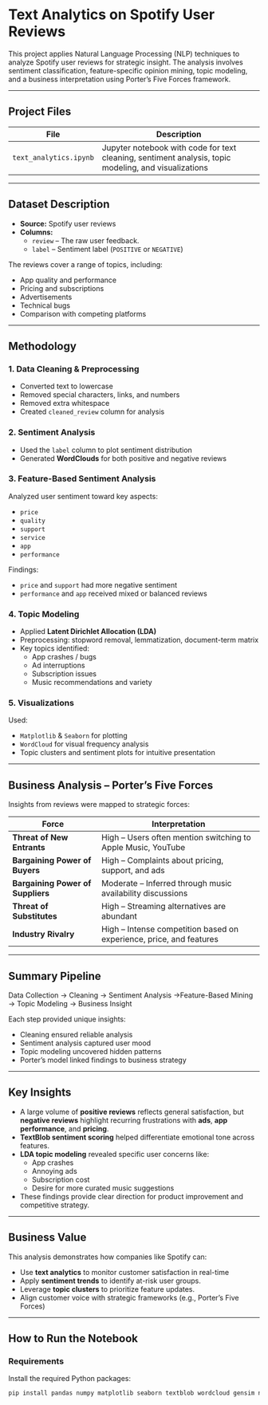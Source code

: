 # Text Analytics on Spotify User Reviews

This project applies Natural Language Processing (NLP) techniques to analyze Spotify user reviews for strategic insight. The analysis involves sentiment classification, feature-specific opinion mining, topic modeling, and a business interpretation using Porter’s Five Forces framework.

---

## Project Files

| File | Description |
|------|-------------|
| `text_analytics.ipynb` | Jupyter notebook with code for text cleaning, sentiment analysis, topic modeling, and visualizations |


---

## Dataset Description

- **Source:** Spotify user reviews
- **Columns:**
  - `review` – The raw user feedback.
  - `label` – Sentiment label (`POSITIVE` or `NEGATIVE`)

The reviews cover a range of topics, including:
- App quality and performance
- Pricing and subscriptions
- Advertisements
- Technical bugs
- Comparison with competing platforms

---

## Methodology

### 1. Data Cleaning & Preprocessing
- Converted text to lowercase
- Removed special characters, links, and numbers
- Removed extra whitespace
- Created `cleaned_review` column for analysis

### 2. Sentiment Analysis
- Used the `label` column to plot sentiment distribution
- Generated **WordClouds** for both positive and negative reviews

### 3. Feature-Based Sentiment Analysis
Analyzed user sentiment toward key aspects:
- `price`
- `quality`
- `support`
- `service`
- `app`
- `performance`

Findings:
- `price` and `support` had more negative sentiment
- `performance` and `app` received mixed or balanced reviews

### 4. Topic Modeling
- Applied **Latent Dirichlet Allocation (LDA)**
- Preprocessing: stopword removal, lemmatization, document-term matrix
- Key topics identified:
  - App crashes / bugs
  - Ad interruptions
  - Subscription issues
  - Music recommendations and variety

### 5. Visualizations
Used:
- `Matplotlib` & `Seaborn` for plotting
- `WordCloud` for visual frequency analysis
- Topic clusters and sentiment plots for intuitive presentation

---

## Business Analysis – Porter’s Five Forces

Insights from reviews were mapped to strategic forces:

| Force | Interpretation |
|-------|----------------|
| **Threat of New Entrants** | High – Users often mention switching to Apple Music, YouTube |
| **Bargaining Power of Buyers** | High – Complaints about pricing, support, and ads |
| **Bargaining Power of Suppliers** | Moderate – Inferred through music availability discussions |
| **Threat of Substitutes** | High – Streaming alternatives are abundant |
| **Industry Rivalry** | High – Intense competition based on experience, price, and features |

---

## Summary Pipeline
   Data Collection → Cleaning → Sentiment Analysis →Feature-Based Mining → Topic Modeling → Business Insight

   
Each step provided unique insights:
- Cleaning ensured reliable analysis
- Sentiment analysis captured user mood
- Topic modeling uncovered hidden patterns
- Porter’s model linked findings to business strategy

---

## Key Insights

- A large volume of **positive reviews** reflects general satisfaction, but **negative reviews** highlight recurring frustrations with **ads**, **app performance**, and **pricing**.
- **TextBlob sentiment scoring** helped differentiate emotional tone across features.
- **LDA topic modeling** revealed specific user concerns like:
  - App crashes
  - Annoying ads
  - Subscription cost
  - Desire for more curated music suggestions
- These findings provide clear direction for product improvement and competitive strategy.

---

## Business Value

This analysis demonstrates how companies like Spotify can:
- Use **text analytics** to monitor customer satisfaction in real-time
- Apply **sentiment trends** to identify at-risk user groups.
- Leverage **topic clusters** to prioritize feature updates.
- Align customer voice with strategic frameworks (e.g., Porter’s Five Forces)

---

## How to Run the Notebook
###  Requirements

Install the required Python packages:

```bash
pip install pandas numpy matplotlib seaborn textblob wordcloud gensim nltk

   

